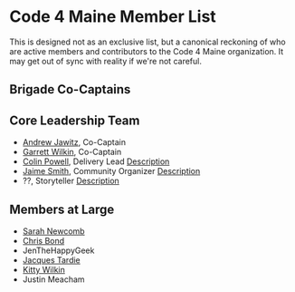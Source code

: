 Code 4 Maine Member List
========================

This is designed not as an exclusive list, but a canonical reckoning of who are
active members and contributors to the Code 4 Maine organization. It may get
out of sync with reality if we're not careful.

Brigade Co-Captains
-------------------

Core Leadership Team
--------------------

  * [Andrew Jawitz](mailto:ajawitz@codeforamerica.org), Co-Captain
  * [Garrett Wilkin](mailto:gwilkin@codeforamerica.org), Co-Captain
  * [Colin Powell](mailto:colin.powell@gmail.com), Delivery Lead [Description](http://goo.gl/dCfkpZ)
  * [Jaime Smith](mailto:jsmith2447@gmail.com),  Community Organizer [Description](http://goo.gl/U1YJik)
  * ??, Storyteller [Description](http://goo.gl/QmuRsp)

Members at Large
----------------

  * [Sarah Newcomb](sarah.newcomb@maine.edu)
  * [Chris Bond](chrisjamesbond@gmail.com)
  * JenTheHappyGeek
  * [Jacques Tardie](hi@jacquestardie.org)
  * [Kitty Wilkin](kitty.wilkin@gmail.com)
  * Justin Meacham
